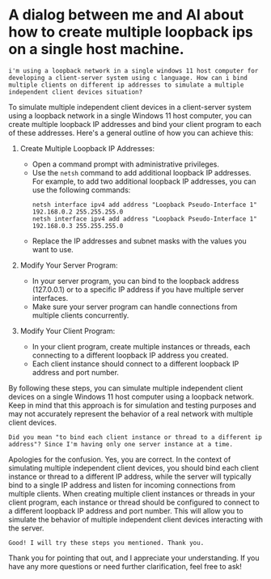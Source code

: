 # A dialog between me and AI about how to create multiple loopback ips on a single host machine.
```
i'm using a loopback network in a single windows 11 host computer for developing a client-server system using c language. How can i bind multiple clients on different ip addresses to simulate a multiple independent client devices situation?
```
To simulate multiple independent client devices in a client-server system using a loopback network in a single Windows 11 host computer, you can create multiple loopback IP addresses and bind your client program to each of these addresses. Here's a general outline of how you can achieve this:

1. Create Multiple Loopback IP Addresses:
   - Open a command prompt with administrative privileges.
   - Use the `netsh` command to add additional loopback IP addresses. For example, to add two additional loopback IP addresses, you can use the following commands:
     ```
     netsh interface ipv4 add address "Loopback Pseudo-Interface 1" 192.168.0.2 255.255.255.0
     netsh interface ipv4 add address "Loopback Pseudo-Interface 1" 192.168.0.3 255.255.255.0
     ```
   - Replace the IP addresses and subnet masks with the values you want to use.

2. Modify Your Server Program:
   - In your server program, you can bind to the loopback address (127.0.0.1) or to a specific IP address if you have multiple server interfaces.
   - Make sure your server program can handle connections from multiple clients concurrently.

3. Modify Your Client Program:
   - In your client program, create multiple instances or threads, each connecting to a different loopback IP address you created.
   - Each client instance should connect to a different loopback IP address and port number.

By following these steps, you can simulate multiple independent client devices on a single Windows 11 host computer using a loopback network. Keep in mind that this approach is for simulation and testing purposes and may not accurately represent the behavior of a real network with multiple client devices.

```
Did you mean "to bind each client instance or thread to a different ip address"? Since I'm having only one server instance at a time.
```
Apologies for the confusion. Yes, you are correct. In the context of simulating multiple independent client devices, you should bind each client instance or thread to a different IP address, while the server will typically bind to a single IP address and listen for incoming connections from multiple clients.
When creating multiple client instances or threads in your client program, each instance or thread should be configured to connect to a different loopback IP address and port number. This will allow you to simulate the behavior of multiple independent client devices interacting with the server.
```
Good! I will try these steps you mentioned. Thank you.
```
Thank you for pointing that out, and I appreciate your understanding. If you have any more questions or need further clarification, feel free to ask!